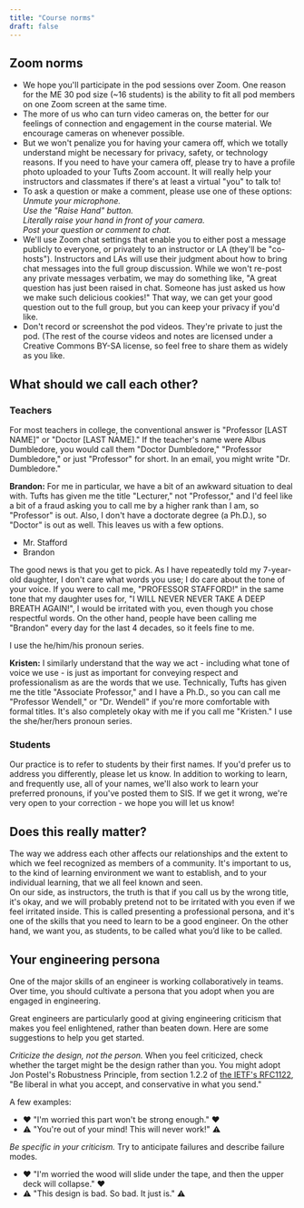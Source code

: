 ```yaml
---
title: "Course norms"
draft: false
---
```

## Zoom norms

* We hope you'll participate in the pod sessions over Zoom. One reason for the ME 30 pod size (~16 students) is the ability to fit all pod members on one Zoom screen at the same time.
* The more of us who can turn video cameras on, the better for our feelings of connection and engagement in the course material. We encourage cameras on whenever possible.  
* But we won't penalize you for having your camera off, which we totally understand might be necessary for privacy, safety, or technology reasons. If you need to have your camera off, please try to have a profile photo uploaded to your Tufts Zoom account. It will really help your instructors and classmates if there's at least a virtual "you" to talk to!  
* To ask a question or make a comment, please use one of these options:  
*Unmute your microphone.*  
*Use the "Raise Hand" button.*  
*Literally raise your hand in front of your camera.*  
*Post your question or comment to chat.*  
* We'll use Zoom chat settings that enable you to either post a message publicly to everyone, or privately to an instructor or LA (they'll be "co-hosts"). Instructors and LAs will use their judgment about how to bring chat messages into the full group discussion. While we won't re-post any private messages verbatim, we may do something like, "A great question has just been raised in chat. Someone has just asked us how we make such delicious cookies!" That way, we can get your good question out to the full group, but you can keep your privacy if you'd like.
* Don't record or screenshot the pod videos. They're private to just the pod. (The rest of the course videos and notes are licensed under a Creative Commons BY-SA license, so feel free to share them as widely as you like.

## What should we call each other?

### Teachers

For most teachers in college, the conventional answer is "Professor [LAST NAME]" or "Doctor [LAST NAME]." If the teacher's name were Albus Dumbledore, you would call them "Doctor Dumbledore," "Professor Dumbledore," or just "Professor" for short. In an email, you might write "Dr. Dumbledore."

**Brandon:** For me in particular, we have a bit of an awkward situation to deal with. Tufts has given me the title "Lecturer," not "Professor," and I'd feel like a bit of a fraud asking you to call me by a higher rank than I am, so "Professor" is out. Also, I don't have a doctorate degree (a Ph.D.), so "Doctor" is out as well. This leaves us with a few options.

*   Mr. Stafford
*   Brandon

The good news is that you get to pick. As I have repeatedly told my 7-year-old daughter, I don't care what words you use; I do care about the tone of your voice. If you were to call me, "PROFESSOR STAFFORD!" in the same tone that my daughter uses for, "I WILL NEVER NEVER TAKE A DEEP BREATH AGAIN!", I would be irritated with you, even though you chose respectful words. On the other hand, people have been calling me "Brandon" every day for the last 4 decades, so it feels fine to me.

I use the he/him/his pronoun series.

**Kristen:** I similarly understand that the way we act - including what tone of voice we use - is just as important for conveying respect and professionalism as are the words that we use. Technically, Tufts has given me the title "Associate Professor," and I have a Ph.D., so you can call me "Professor Wendell," or "Dr. Wendell" if you're more comfortable with formal titles. It's also completely okay with me if you call me "Kristen." I use the she/her/hers pronoun series.

### Students

Our practice is to refer to students by their first names. If you'd prefer us to address you differently, please let us know. In addition to working to learn, and frequently use, all of your names, we'll also work to learn your preferred pronouns, if you've posted them to SIS. If we get it wrong, we're very open to your correction - we hope you will let us know! 

## Does this really matter?

The way we address each other affects our relationships and the extent to which we feel recognized as members of a community. It's important to us, to the kind of learning environment we want to establish, and to your individual learning, that we all feel known and seen.  
On our side, as instructors, the truth is that if you call us by the wrong title, it's okay, and we will probably pretend not to be irritated with you even if we feel irritated inside. This is called presenting a professional persona, and it's one of the skills that you need to learn to be a good engineer. On the other hand, we want you, as students, to be called what you’d like to be called. 

## Your engineering persona

One of the major skills of an engineer is working collaboratively in teams. Over time, you should cultivate a persona that you adopt when you are engaged in engineering.

Great engineers are particularly good at giving engineering criticism that makes you feel enlightened, rather than beaten down. Here are some suggestions to help you get started.

_Criticize the design, not the person._ When you feel criticized, check whether the target might be the design rather than you. You might adopt Jon Postel's Robustness Principle, from section 1.2.2 of [the IETF's RFC1122](https://www.ietf.org/rfc/rfc1122.txt), "Be liberal in what you accept, and conservative in what you send."

A few examples:

*   ❤ "I'm worried this part won't be strong enough." ❤
*   ⚠ "You're out of your mind! This will never work!" ⚠

_Be specific in your criticism._ Try to anticipate failures and describe failure modes.

*   ❤ "I'm worried the wood will slide under the tape, and then the upper deck will collapse." ❤
*   ⚠ "This design is bad. So bad. It just is." ⚠
